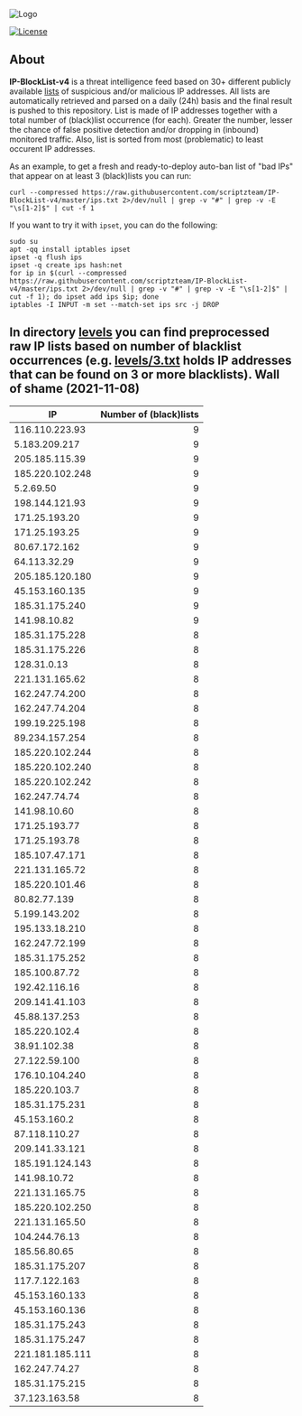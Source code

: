 ![Logo](https://i.imgur.com/PyKLAe7.png)

[![License](https://img.shields.io/badge/license-The_Unlicense-red.svg)](https://unlicense.org/)

About
----

**IP-BlockList-v4** is a threat intelligence feed based on 30+ different publicly available [lists](https://github.com/stamparm/maltrail) of suspicious and/or malicious IP addresses. All lists are automatically retrieved and parsed on a daily (24h) basis and the final result is pushed to this repository. List is made of IP addresses together with a total number of (black)list occurrence (for each). Greater the number, lesser the chance of false positive detection and/or dropping in (inbound) monitored traffic. Also, list is sorted from most (problematic) to least occurent IP addresses.

As an example, to get a fresh and ready-to-deploy auto-ban list of "bad IPs" that appear on at least 3 (black)lists you can run:

```
curl --compressed https://raw.githubusercontent.com/scriptzteam/IP-BlockList-v4/master/ips.txt 2>/dev/null | grep -v "#" | grep -v -E "\s[1-2]$" | cut -f 1
```

If you want to try it with `ipset`, you can do the following:

```
sudo su
apt -qq install iptables ipset
ipset -q flush ips
ipset -q create ips hash:net
for ip in $(curl --compressed https://raw.githubusercontent.com/scriptzteam/IP-BlockList-v4/master/ips.txt 2>/dev/null | grep -v "#" | grep -v -E "\s[1-2]$" | cut -f 1); do ipset add ips $ip; done
iptables -I INPUT -m set --match-set ips src -j DROP
```

In directory [levels](levels) you can find preprocessed raw IP lists based on number of blacklist occurrences (e.g. [levels/3.txt](levels/3.txt) holds IP addresses that can be found on 3 or more blacklists).
Wall of shame (2021-11-08)
----

|IP|Number of (black)lists|
|---|--:|
116.110.223.93|9
5.183.209.217|9
205.185.115.39|9
185.220.102.248|9
5.2.69.50|9
198.144.121.93|9
171.25.193.20|9
171.25.193.25|9
80.67.172.162|9
64.113.32.29|9
205.185.120.180|9
45.153.160.135|9
185.31.175.240|9
141.98.10.82|9
185.31.175.228|8
185.31.175.226|8
128.31.0.13|8
221.131.165.62|8
162.247.74.200|8
162.247.74.204|8
199.19.225.198|8
89.234.157.254|8
185.220.102.244|8
185.220.102.240|8
185.220.102.242|8
162.247.74.74|8
141.98.10.60|8
171.25.193.77|8
171.25.193.78|8
185.107.47.171|8
221.131.165.72|8
185.220.101.46|8
80.82.77.139|8
5.199.143.202|8
195.133.18.210|8
162.247.72.199|8
185.31.175.252|8
185.100.87.72|8
192.42.116.16|8
209.141.41.103|8
45.88.137.253|8
185.220.102.4|8
38.91.102.38|8
27.122.59.100|8
176.10.104.240|8
185.220.103.7|8
185.31.175.231|8
45.153.160.2|8
87.118.110.27|8
209.141.33.121|8
185.191.124.143|8
141.98.10.72|8
221.131.165.75|8
185.220.102.250|8
221.131.165.50|8
104.244.76.13|8
185.56.80.65|8
185.31.175.207|8
117.7.122.163|8
45.153.160.133|8
45.153.160.136|8
185.31.175.243|8
185.31.175.247|8
221.181.185.111|8
162.247.74.27|8
185.31.175.215|8
37.123.163.58|8

